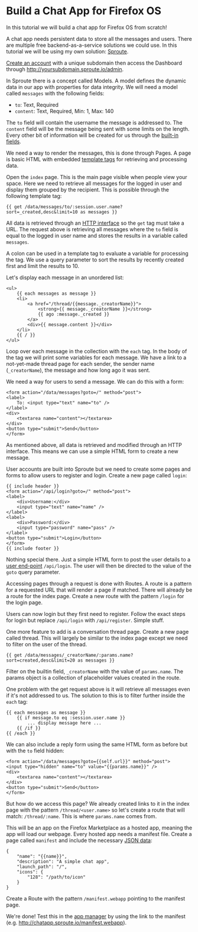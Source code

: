 # Build a Chat App for Firefox OS

In this tutorial we will build a chat app for Firefox OS from scratch!

A chat app needs persistent data to store all the messages and users. There are multiple free backend-as-a-service solutions we could use. In this tutorial we will be using my own solution: [Sproute](http://getsproute.com).

[Create an account](http://getsproute.com/signup) with a unique subdomain then access the Dashboard through http://yoursubdomain.sproute.io/admin.

In Sproute there is a concept called Models. A model defines the dynamic data in our app with properties for data integrity. We will need a model called `messages` with the following fields:

- `to`: Text, Required
- `content`: Text, Required, Min: 1, Max: 140

The `to` field will contain the username the message is addressed to. The `content` field will be the message being sent with some limits on the length. Every other bit of information will be created for us through the [built-in fields](http://getsproute.com/docs/rest#built-in-fields).

We need a way to render the messages, this is done through Pages. A page is basic HTML with embedded [template tags](http://getsproute.com/docs/pages) for retrieving and processing data.

Open the `index` page. This is the main page visible when people view your space. Here we need to retrieve all messages for the logged in user and display them grouped by the recipient. This is possible through the following template tag:

    {{ get /data/messages/to/:session.user.name?sort=_created,desc&limit=10 as messages }}

All data is retrieved through an [HTTP interface](http://getsproute.com/docs/rest) so the `get` tag must take a URL. The request above is retrieving all messages where the `to` field is equal to the logged in user name and stores the results in a variable called `messages`. 

A colon can be used in a template tag to evaluate a variable for processing the tag. We use a query parameter to sort the results by recently created first and limit the results to 10.

Let's display each message in an unordered list:

~~~
<ul>
    {{ each messages as message }}
    <li>
        <a href="/thread/{{message._creatorName}}">
            <strong>{{ message._creatorName }}</strong>
            {{ ago :message._created }}
        </a>
        <div>{{ message.content }}</div>
    </li>
    {{ / }}
</ul>
~~~

Loop over each message in the collection with the `each` tag. In the body of the tag we will print some variables for each message. We have a link to a not-yet-made thread page for each sender, the sender name (`_creatorName`), the message and how long ago it was sent.

We need a way for users to send a message. We can do this with a form:

~~~
<form action="/data/messages?goto=/" method="post">
<label>
    To: <input type="text" name="to" />
</label>
<div>
    <textarea name="content"></textarea>
</div>
<button type="submit">Send</button>
</form>
~~~

As mentioned above, all data is retrieved and modified through an HTTP interface. This means we can use a simple HTML form to create a new message.

User accounts are built into Sproute but we need to create some pages and forms to allow users to register and login. Create a new page called `login`:

~~~
{{ include header }}
<form action="/api/login?goto=/" method="post">
<label>
	<div>Username:</div>
    <input type="text" name="name" />
</label>
<label>
	<div>Password:</div>
    <input type="password" name="pass" />
</label>
<button type="submit">Login</button>
</form>
{{ include footer }}
~~~

Nothing special there. Just a simple HTML form to post the user details to a [user end-point](https://getsproute.com/docs/users#post-apilogin) `/api/login`. The user will then be directed to the value of the `goto` query parameter.

Accessing pages through a request is done with Routes. A route is a pattern for a requested URL that will render a page if matched. There will already be a route for the index page. Create a new route with the pattern `/login` for the login page.

Users can now login but they first need to register. Follow the exact steps for login but replace `/api/login` with `/api/register`. Simple stuff.

One more feature to add is a conversation thread page. Create a new page called thread. This will largely be similar to the index page except we need to filter on the user of the thread.

~~~
{{ get /data/messages/_creatorName/:params.name?sort=created,desc&limit=20 as messages }}
~~~

Filter on the builtin field, `_creatorName` with the value of `params.name`. The params object is a collection of placeholder values created in the route.

One problem with the get request above is it will retrieve all messages even if it's not addressed to us. The solution to this is to filter further inside the `each` tag:

~~~
{{ each messages as message }}
	{{ if message.to eq :session.user.name }}
		... display message here ...
	{{ /if }}
{{ /each }}
~~~

We can also include a reply form using the same HTML form as before but with the `to` field hidden:

~~~
<form action="/data/messages?goto={{self.url}}" method="post">
<input type="hidden" name="to" value="{{params.name}}" />
<div>
	<textarea name="content"></textarea>
</div>
<button type="submit">Send</button>
</form>
~~~

But how do we access this page? We already created links to it in the index page with the pattern `/thread/<user.name>` so let's create a route that will match: `/thread/:name`. This is where `params.name` comes from.

This will be an app on the Firefox Marketplace as a hosted app, meaning the app will load our webpage. Every hosted app needs a manifest file. Create a page called `manifest` and include the necessary [JSON data](https://developer.mozilla.org/en-US/Apps/Developing/Manifest):

~~~
{
	"name": "{{name}}",
	"description": "A simple chat app",
	"launch_path": "/",
	"icons": {
		"128": "/path/to/icon"
	}
}
~~~

Create a Route with the pattern `/manifest.webapp` pointing to the manifest page.

We're done! Test this in the [app manager](https://developer.mozilla.org/en-US/Firefox_OS/Using_the_App_Manager) by using the link to the manifest (e.g. http://chatapp.sproute.io/manifest.webapp).